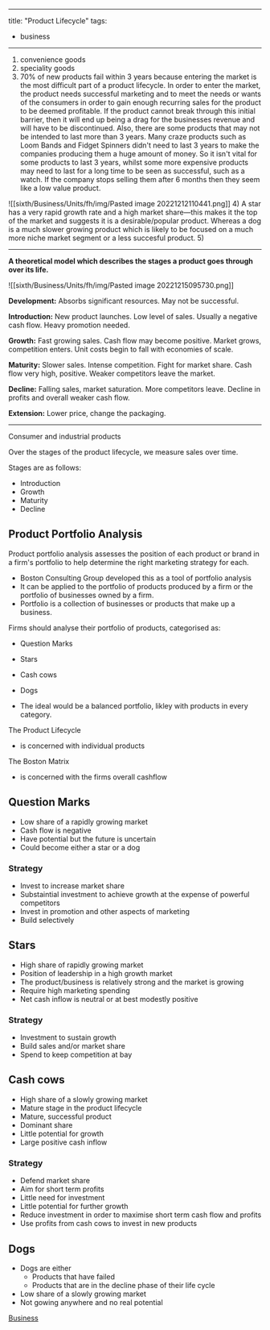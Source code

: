 
---
title: "Product Lifecycle"
tags:
- business
---

1) convenience goods
2) speciality goods
3) 70% of new products fail within 3 years because entering the market is the most difficult part of a product lifecycle. In order to enter the market, the product needs successful marketing and to meet the needs or wants of the consumers in order to gain enough recurring sales for the product to be deemed profitable. If the product cannot break through this initial barrier, then it will end up being a drag for the businesses revenue and will have to be discontinued. Also, there are some products that may not be intended to last more than 3 years. Many craze products such as Loom Bands and Fidget Spinners didn't need to last 3 years to make the companies producing them a huge amount of money. So it isn't vital for some products to last 3 years, whilst some more expensive products may need to last for a long time to be seen as successful, such as a watch. If the company stops selling them after 6 months then they seem like a low value product.

![[sixth/Business/Units/fh/img/Pasted image 20221212110441.png]]
4) A star has a very rapid growth rate and a high market share—this makes it the top of the market and suggests it is a desirable/popular product. Whereas a dog is a much slower growing product which is likely to be focused on a much more niche market segment or a less succesful product.
5) 


---

**A theoretical model which describes the stages a product goes through over its life.**

![[sixth/Business/Units/fh/img/Pasted image 20221215095730.png]]

**Development:** Absorbs significant resources. May not be successful.

**Introduction:** New product launches. Low level of sales. Usually a negative cash flow. Heavy promotion needed.

**Growth:** Fast growing sales. Cash flow may become positive. Market grows, competition enters. Unit costs begin to fall with economies of scale.

**Maturity:** Slower sales. Intense competition. Fight for market share. Cash flow very high, positive. Weaker competitors leave the market.

**Decline:** Falling sales, market saturation. More competitors leave. Decline in profits and overall weaker cash flow. 

**Extension:** Lower price, change the packaging. 


---

Consumer and industrial products


Over the stages of the product lifecycle, we measure sales over time.

Stages are as follows:
- Introduction
- Growth 
- Maturity
- Decline


## Product Portfolio Analysis

Product portfolio analysis assesses the position of each product or brand in a firm's portfolio to help determine the right marketing strategy for each.


- Boston Consulting Group developed this as a tool of portfolio analysis
- It can be applied to the portfolio of products produced by a firm or the portfolio of businesses owned by a firm. 
- Portfolio is a collection of businesses or products that make up a business.

Firms should analyse their portfolio of products, categorised as:

- Question Marks
- Stars
- Cash cows
- Dogs

- The ideal would be a balanced portfolio, likley with products in every category.

The Product Lifecycle
- is concerned with individual products

The Boston Matrix
- is concerned with the firms overall cashflow

## Question Marks

- Low share of a rapidly growing market
- Cash flow is negative
- Have potential but the future is uncertain
- Could become either a star or a dog

### Strategy

- Invest to increase market share
- Substaintial investment to achieve growth at the expense of powerful competitors
- Invest in promotion and other aspects of marketing
- Build selectively

## Stars

- High share of rapidly growing market
- Position of leadership in a high growth market
- The product/business is relatively strong and the market is growing
- Require high marketing spending
- Net cash inflow is neutral or at best modestly positive

### Strategy

- Investment to sustain growth
- Build sales and/or market share
- Spend to keep competition at bay

## Cash cows

- High share of a slowly growing market
- Mature stage in the product lifecycle
- Mature, successful product
- Dominant share
- Little potential for growth 
- Large positive cash inflow

### Strategy

- Defend market share
- Aim for short term profits
- Little need for investment
- Little potential for further growth
- Reduce investment in order to maximise short term cash flow and profits
- Use profits from cash cows to invest in new products


## Dogs

- Dogs are either
    - Products that have failed
    - Products that are in the decline phase of their life cycle
- Low share of a slowly growing market
- Not gowing anywhere and no real potential 


[Business](/Business)
